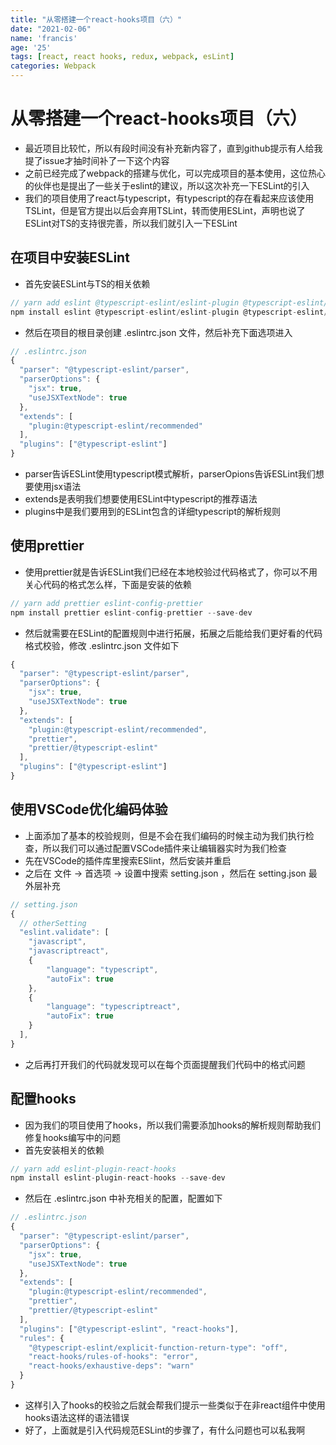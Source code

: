 ```yaml
---
title: "从零搭建一个react-hooks项目（六）"
date: "2021-02-06"
name: 'francis'
age: '25'
tags: [react, react hooks, redux, webpack, esLint]
categories: Webpack
---
```


# 从零搭建一个react-hooks项目（六）

- 最近项目比较忙，所以有段时间没有补充新内容了，直到github提示有人给我提了issue才抽时间补了一下这个内容
- 之前已经完成了webpack的搭建与优化，可以完成项目的基本使用，这位热心的伙伴也是提出了一些关于eslint的建议，所以这次补充一下ESLint的引入
- 我们的项目使用了react与typescript，有typescript的存在看起来应该使用TSLint，但是官方提出以后会弃用TSLint，转而使用ESLint，声明也说了ESLint对TS的支持很完善，所以我们就引入一下ESLint

## 在项目中安装ESLint

- 首先安装ESLint与TS的相关依赖

```js
// yarn add eslint @typescript-eslint/eslint-plugin @typescript-eslint/parser
npm install eslint @typescript-eslint/eslint-plugin @typescript-eslint/parser --save-dev
```

- 然后在项目的根目录创建 .eslintrc.json 文件，然后补充下面选项进入
<!--more-->
```js
// .eslintrc.json
{
  "parser": "@typescript-eslint/parser",
  "parserOptions": {
    "jsx": true,
    "useJSXTextNode": true
  },
  "extends": [
    "plugin:@typescript-eslint/recommended"
  ],
  "plugins": ["@typescript-eslint"]
}
```

- parser告诉ESLint使用typescript模式解析，parserOpions告诉ESLint我们想要使用jsx语法
- extends是表明我们想要使用ESLint中typescript的推荐语法
- plugins中是我们要用到的ESLint包含的详细typescript的解析规则

## 使用prettier

- 使用prettier就是告诉ESLint我们已经在本地校验过代码格式了，你可以不用关心代码的格式怎么样，下面是安装的依赖

```js
// yarn add prettier eslint-config-prettier
npm install prettier eslint-config-prettier --save-dev
```

- 然后就需要在ESLint的配置规则中进行拓展，拓展之后能给我们更好看的代码格式校验，修改 .eslintrc.json 文件如下

```js
{
  "parser": "@typescript-eslint/parser",
  "parserOptions": {
    "jsx": true,
    "useJSXTextNode": true
  },
  "extends": [
    "plugin:@typescript-eslint/recommended",
    "prettier",
    "prettier/@typescript-eslint"
  ],
  "plugins": ["@typescript-eslint"]
}
```

## 使用VSCode优化编码体验

- 上面添加了基本的校验规则，但是不会在我们编码的时候主动为我们执行检查，所以我们可以通过配置VSCode插件来让编辑器实时为我们检查
- 先在VSCode的插件库里搜索ESlint，然后安装并重启
- 之后在 文件 -> 首选项 -> 设置中搜索 setting.json ，然后在 setting.json 最外层补充

```js
// setting.json
{
  // otherSetting
  "eslint.validate": [
    "javascript",
    "javascriptreact",
    {
        "language": "typescript",
        "autoFix": true
    },
    {
        "language": "typescriptreact",
        "autoFix": true
    }
  ],
}

```

- 之后再打开我们的代码就发现可以在每个页面提醒我们代码中的格式问题

## 配置hooks

- 因为我们的项目使用了hooks，所以我们需要添加hooks的解析规则帮助我们修复hooks编写中的问题
- 首先安装相关的依赖

```js
// yarn add eslint-plugin-react-hooks
npm install eslint-plugin-react-hooks --save-dev
```

- 然后在 .eslintrc.json 中补充相关的配置，配置如下

```js
// .eslintrc.json
{
  "parser": "@typescript-eslint/parser",
  "parserOptions": {
    "jsx": true,
    "useJSXTextNode": true
  },
  "extends": [
    "plugin:@typescript-eslint/recommended",
    "prettier",
    "prettier/@typescript-eslint"
  ],
  "plugins": ["@typescript-eslint", "react-hooks"],
  "rules": {
    "@typescript-eslint/explicit-function-return-type": "off",
    "react-hooks/rules-of-hooks": "error",
    "react-hooks/exhaustive-deps": "warn"
  }
}
```

- 这样引入了hooks的校验之后就会帮我们提示一些类似于在非react组件中使用hooks语法这样的语法错误
- 好了，上面就是引入代码规范ESLint的步骤了，有什么问题也可以私我啊